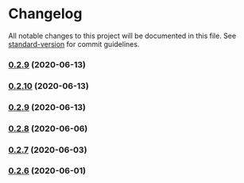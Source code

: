# Changelog

All notable changes to this project will be documented in this file. See [standard-version](https://github.com/conventional-changelog/standard-version) for commit guidelines.

### [0.2.9](https://github.com/feryardiant/wpdev/compare/v0.2.8...v0.2.9) (2020-06-13)

### [0.2.10](https://github.com/feryardiant/wpdev/compare/v0.2.9...v0.2.10) (2020-06-13)

### [0.2.9](https://github.com/feryardiant/wpdev/compare/v0.2.8...v0.2.9) (2020-06-13)

### [0.2.8](https://github.com/feryardiant/wpdev/compare/v0.2.7...v0.2.8) (2020-06-06)

### [0.2.7](https://github.com/feryardiant/wpdev/compare/v0.2.6...v0.2.7) (2020-06-03)

### [0.2.6](https://github.com/feryardiant/wpdev/compare/v0.2.5...v0.2.6) (2020-06-01)
